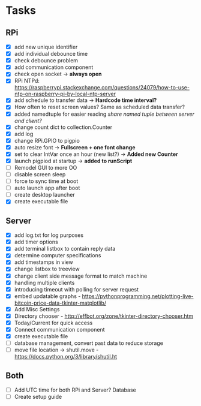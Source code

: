 # Tasks
## RPi
- [x] add new unique identifier 
- [x] add individual debounce time
- [x] check debounce problem
- [x] add communication component
- [x] check open socket -> **always open**
- [x] RPi NTPd: https://raspberrypi.stackexchange.com/questions/24079/how-to-use-ntp-on-raspberry-pi-by-local-ntp-server
- [x] add schedule to transfer data -> **Hardcode time interval?**
- [x] How often to reset screen values? Same as scheduled data transfer?
- [x] added namedtuple for easier reading *share named tuple between server and client?* 
- [x] change count dict to collection.Counter
- [x] add log
- [x] change RPi.GPIO to pigpio
- [x] auto resize font -> **Fullscreen + one font change**
- [x] set to clear IntVar once an hour (new list?) -> **Added new Counter**
- [x] launch pigpiod at startup -> **added to runScript**
- [ ] Remodel GUI to more OO
- [ ] disable screen sleep
- [ ] force to sync time at boot
- [ ] auto launch app after boot
- [ ] create desktop launcher
- [x] create executable file

## Server
- [x] add log.txt for log purposes
- [x] add timer options
- [x] add terminal listbox to contain reply data
- [x] determine computer specifications
- [x] add timestamps in view
- [x] change listbox to treeview
- [x] change client side message format to match machine
- [x] handling multiple clients
- [x] introducing timeout with polling for server request
- [x] embed updatable graphs - https://pythonprogramming.net/plotting-live-bitcoin-price-data-tkinter-matplotlib/
- [x] Add Misc Settings
- [x] Directory chooser - http://effbot.org/zone/tkinter-directory-chooser.htm
- [x] Today/Current for quick access
- [x] Connect communication component
- [x] create executable file
- [ ] database management, convert past data to reduce storage
- [ ] move file location -> shutil.move - https://docs.python.org/3/library/shutil.ht

## Both
- [ ] Add UTC time for both RPi and Server? Database
- [ ] Create setup guide
